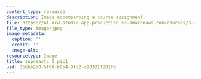 ```yaml
---
content_type: resource
description: Image accompanying a course assignment.
file: https://ol-ocw-studio-app-production.s3.amazonaws.com/courses/3-22-mechanical-behavior-of-materials-spring-2008/356bb2b05f68b8b49fc2c90321f801fb_supreastc_5_pic1.jpg
file_type: image/jpeg
image_metadata:
  caption: ''
  credit: ''
  image-alt: ''
resourcetype: Image
title: supreastc_5_pic1
uid: 356bb2b0-5f68-b8b4-9fc2-c90321f801fb
---
```

